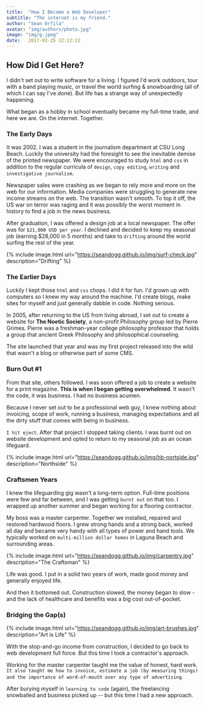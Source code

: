 ```yaml
---
title:  "How I Became a Web Developer"
subtitle: "The internet is my friend."
author: "Sean Orfila"
avatar: "img/authors/photo.jpg"
image: "img/g.jpeg"
date:   2017-03-25 12:12:12
---
```


## How Did I Get Here?
I didn't set out to write software for a living. I figured I'd work outdoors, tour with a band playing music, or travel the world surfing & snowboarding (all of which I can say I've done). But life has a strange way of unexpectedly happening.

What began as a hobby in school eventually became my full-time trade, and here we are. On the internet. Together.

### The Early Days
It was 2002. I was a student in the journalism department at CSU Long Beach. Luckily the university had the foresight to see the inevitable demise of the printed newspaper. We were encouraged to study `html` and `css` in addition to the regular curricula of `design`, `copy editing`, `writing` and `investigative journalism`. 

Newspaper sales were crashing as we began to rely more and more on the web for our information. Media companies were struggling to generate new income streams on the web. The transition wasn't smooth. To top it off, the US war on terror was raging and it was possibly the worst moment in history to find a job in the news business.

After graduation, I was offered a design job at a local newspaper. The offer was for `$21,000 USD per year`. I declined and decided to keep my seasonal job (earning $28,000 in 5 months) and take to `drifting` around the world surfing the rest of the year.

{% include image.html url="https://seandogg.github.io/img/surf-check.jpg" description="Drifting" %} 

### The Earlier Days
Luckily I kept those `html` and `css` chops. I did it for fun. I'd grown up with computers so I knew my way around the machine. I'd create blogs, make sites for myself and just generally dabble in code. Nothing serious. 

In 2005, after returning to the US from living abroad, I set out to create a website for **The Noetic Society**, a non-profit Philosophy group led by Pierre Grimes. Pierre was a freshman-year college philosophy professor that holds a group that ancient Greek Philosophy and philosophical counseling. 

The site launched that year and was my first project released into the wild that wasn't a blog or otherwise part of some CMS. 

### Burn Out #1
 
From that site, others followed. I was soon offered a job to create a website for a print magazine. **This is when I began getting overwhelmed**. It wasn't the code, it was business. I had no business acumen. 

Because I never set out to be a professional web guy, I knew nothing about invoicing, scope of work, running a business, managing expectations and all the dirty stuff that comes with being in business.

`I hit eject`. After that project I stopped taking clients. I was burnt out on website development and opted to return to my seasonal job as an ocean lifeguard.

{% include image.html url="https://seandogg.github.io/img/hb-nortside.jpg" description="Northside" %} 

### Craftsmen Years

I knew the lifeguarding gig wasn't a long-term option. Full-time positions were few and far between, and I was getting `burnt out` on that too. I wrapped up another summer and began working for a flooring contractor.
 
My boss was a master carpenter. Together we installed, repaired and restored hardwood floors. I grew strong hands and a strong back, worked all day and became very handy with all types of power and hand tools. We typically worked on `multi-million dollar homes` in Laguna Beach and surrounding areas. 

{% include image.html url="https://seandogg.github.io/img/carpentry.jpg" description="The Craftsman" %} 

Life was good. I put in a solid two years of work, made good money and generally enjoyed life. 

And then it bottomed out. Construction slowed, the money began to slow - and the lack of healthcare and benefits was a big cost out-of-pocket. 

### Bridging the Gap(s)

{% include image.html url="https://seandogg.github.io/img/art-brushes.jpg" description="Art is Life" %} 

With the stop-and-go income from construction, I decided to go back to web development full force. But this time I took a contractor's approach. 

Working for the master carpenter taught me the value of honest, hard work. `It also taught me how to invoice, estimate a job (by measuring things) and the importance of word-of-mouth over any type of advertising`.

After burying myself in `learning to code` (again), the freelancing snowballed and business picked up -- but this time I had a new approach.